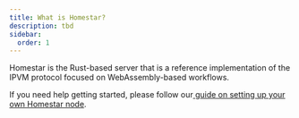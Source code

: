 ```yaml
---
title: What is Homestar?
description: tbd
sidebar:
  order: 1
---
```


Homestar is the Rust-based server that is a reference implementation of the IPVM protocol focused on WebAssembly-based workflows.

If you need help getting started, please follow our[ ](../getting-started/setup-your-local-node.md)[guide on setting up your own Homestar node](../getting-started/setup-your-local-node.md).
